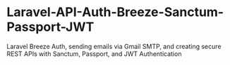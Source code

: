 # Laravel-API-Auth-Breeze-Sanctum-Passport-JWT
Laravel Breeze Auth, sending emails via Gmail SMTP, and creating secure REST APIs with Sanctum, Passport, and JWT Authentication
